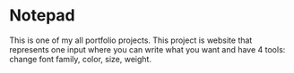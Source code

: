 # Notepad
This is one of my all portfolio projects. This project is website that represents one input where you can write what you want and have 4 tools: change font family, color, size, weight.
